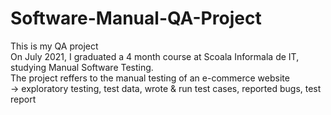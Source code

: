 # Software-Manual-QA-Project
This is my QA project
<br/> 
On July 2021, I graduated a 4 month course at Scoala Informala de IT, studying Manual Software Testing.
<br/>
The project reffers to the manual testing of an e-commerce website
<br/>
-> exploratory testing, test data, wrote & run test cases, reported bugs, test report

